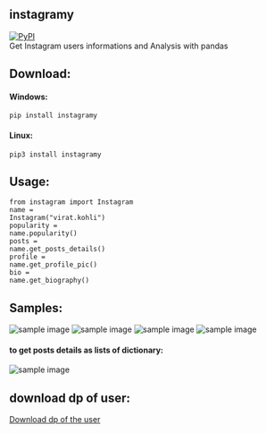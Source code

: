 
 ## instagramy
 [![PyPI](https://img.shields.io/pypi/v/instagramy.svg)](https://pypi.org/project/instagramy/)</br>
  Get Instagram users informations and Analysis with pandas
  ## Download:
  #### Windows:
  <code>pip install instagramy</code>
  #### Linux:
  <code>pip3 install instagramy</code>
  ## Usage:
  <code>from instagram import Instagram </code> <br/>
  <code>name = Instagram("virat.kohli")</code> <br />
  <code>popularity = name.popularity()</code><br />
  <code>posts = name.get_posts_details()</code> <br />
  <code>profile = name.get_profile_pic()</code> <br />
  <code>bio = name.get_biography()</code>
  ## Samples:
  ![sample image](https://github.com/yogeshwaran01/instagramy/blob/master/samples/teams.png?raw=true)
   ![sample image](https://github.com/yogeshwaran01/instagramy/blob/master/samples/snap.png?raw=true)
  ![sample image](https://github.com/yogeshwaran01/instagramy/blob/master/samples/instagramy.png?raw=true)
  ![sample image](https://github.com/yogeshwaran01/instagramy/blob/master/samples/instagramy(1).png?raw=true)
  #### to get posts details as lists of dictionary:
  ![sample image](https://github.com/yogeshwaran01/instagramy/blob/master/samples/ins.png?raw=true)
   ## download dp of user:
   [Download dp of the user](https://gist.github.com/yogeshwaran01/7e506f85990ff6de48466833ef86c4db)
